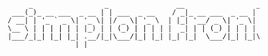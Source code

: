 <pre>
     _                 _                __                 _                 _ 
 ___(_)_ __ ___  _ __ | | ___  _ __    / _|_ __ ___  _ __ | |_ ___ _ __   __| |
/ __| | '_ ` _ \| '_ \| |/ _ \| '_ \  | |_| '__/ _ \| '_ \| __/ _ \ '_ \ / _` |
\__ \ | | | | | | |_) | | (_) | | | | |  _| | | (_) | | | | ||  __/ | | | (_| |
|___/_|_| |_| |_| .__/|_|\___/|_| |_| |_| |_|  \___/|_| |_|\__\___|_| |_|\__,_|
                |_|                                                            
</pre>